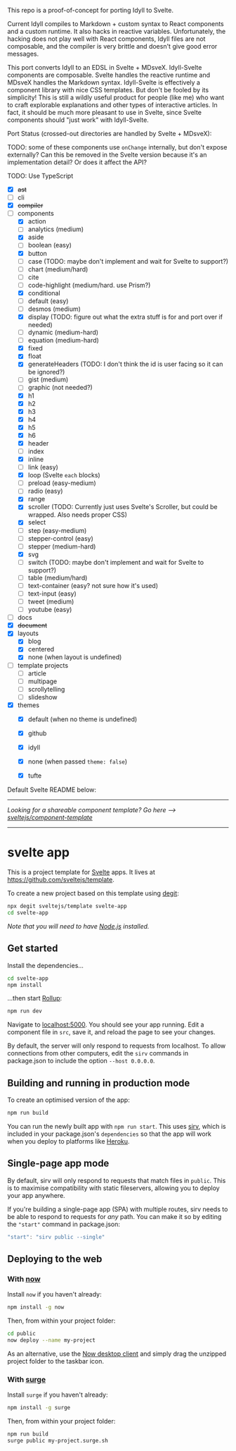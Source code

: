 This repo is a proof-of-concept for porting Idyll to Svelte.

Current Idyll compiles to Markdown + custom syntax to React components and a custom runtime. It also
hacks in reactive variables. Unfortunately, the hacking does not play well with React components,
Idyll files are not composable, and the compiler is very brittle and doesn't give good error
messages.

This port converts Idyll to an EDSL in Svelte + MDsveX. Idyll-Svelte components are composable.
Svelte handles the reactive runtime and MDsveX handles the Markdown syntax. Idyll-Svelte is
effectively a component library with nice CSS templates. But don't be fooled by its simplicity! This
is still a wildly useful product for people (like me) who want to craft explorable explanations and
other types of interactive articles. In fact, it should be much more pleasant to use in Svelte,
since Svelte components should "just work" with Idyll-Svelte.

Port Status (crossed-out directories are handled by Svelte + MDsveX):

TODO: some of these components use `onChange` internally, but don't expose externally? Can this be
removed in the Svelte version because it's an implementation detail? Or does it affect the API?

TODO: Use TypeScript

- [x] ~~ast~~
- [ ] cli
- [x] ~~compiler~~
- [ ] components
  - [x] action
  - [ ] analytics (medium)
  - [x] aside
  - [ ] boolean (easy)
  - [x] button
  - [ ] case (TODO: maybe don't implement and wait for Svelte to support?)
  - [ ] chart (medium/hard)
  - [ ] cite
  - [ ] code-highlight (medium/hard. use Prism?)
  - [x] conditional
  - [ ] default (easy)
  - [ ] desmos (medium)
  - [x] display (TODO: figure out what the extra stuff is for and port over if needed)
  - [ ] dynamic (medium-hard)
  - [ ] equation (medium-hard)
  - [x] fixed
  - [x] float
  - [x] generateHeaders (TODO: I don't think the id is user facing so it can be ignored?)
  - [ ] gist (medium)
  - [ ] graphic (not needed?)
  - [x] h1
  - [x] h2
  - [x] h3
  - [x] h4
  - [x] h5
  - [x] h6
  - [x] header
  - [ ] index
  - [x] inline
  - [ ] link (easy)
  - [x] loop (Svelte `each` blocks)
  - [ ] preload (easy-medium)
  - [ ] radio (easy)
  - [x] range
  - [x] scroller (TODO: Currently just uses Svelte's Scroller, but could be wrapped. Also needs
    proper CSS)
  - [x] select
  - [ ] step (easy-medium)
  - [ ] stepper-control (easy)
  - [ ] stepper (medium-hard)
  - [x] svg
  - [ ] switch (TODO: maybe don't implement and wait for Svelte to support?)
  - [ ] table (medium/hard)
  - [ ] text-container (easy? not sure how it's used)
  - [ ] text-input (easy)
  - [ ] tweet (medium)
  - [ ] youtube (easy)
- [ ] docs
- [x] ~~document~~
- [x] layouts
  - [x] blog
  - [x] centered
  - [x] none (when layout is undefined)
- [ ] template projects
  - [ ] article
  - [ ] multipage
  - [ ] scrollytelling
  - [ ] slideshow
- [x] themes
  - [x] default (when no theme is undefined)
  - [x] github
  - [x] idyll
  - [x] none (when passed `theme: false`)
  - [x] tufte



Default Svelte README below:

---

*Looking for a shareable component template? Go here --> [sveltejs/component-template](https://github.com/sveltejs/component-template)*

---

# svelte app

This is a project template for [Svelte](https://svelte.dev) apps. It lives at https://github.com/sveltejs/template.

To create a new project based on this template using [degit](https://github.com/Rich-Harris/degit):

```bash
npx degit sveltejs/template svelte-app
cd svelte-app
```

*Note that you will need to have [Node.js](https://nodejs.org) installed.*


## Get started

Install the dependencies...

```bash
cd svelte-app
npm install
```

...then start [Rollup](https://rollupjs.org):

```bash
npm run dev
```

Navigate to [localhost:5000](http://localhost:5000). You should see your app running. Edit a component file in `src`, save it, and reload the page to see your changes.

By default, the server will only respond to requests from localhost. To allow connections from other computers, edit the `sirv` commands in package.json to include the option `--host 0.0.0.0`.


## Building and running in production mode

To create an optimised version of the app:

```bash
npm run build
```

You can run the newly built app with `npm run start`. This uses [sirv](https://github.com/lukeed/sirv), which is included in your package.json's `dependencies` so that the app will work when you deploy to platforms like [Heroku](https://heroku.com).


## Single-page app mode

By default, sirv will only respond to requests that match files in `public`. This is to maximise compatibility with static fileservers, allowing you to deploy your app anywhere.

If you're building a single-page app (SPA) with multiple routes, sirv needs to be able to respond to requests for *any* path. You can make it so by editing the `"start"` command in package.json:

```js
"start": "sirv public --single"
```


## Deploying to the web

### With [now](https://zeit.co/now)

Install `now` if you haven't already:

```bash
npm install -g now
```

Then, from within your project folder:

```bash
cd public
now deploy --name my-project
```

As an alternative, use the [Now desktop client](https://zeit.co/download) and simply drag the unzipped project folder to the taskbar icon.

### With [surge](https://surge.sh/)

Install `surge` if you haven't already:

```bash
npm install -g surge
```

Then, from within your project folder:

```bash
npm run build
surge public my-project.surge.sh
```
